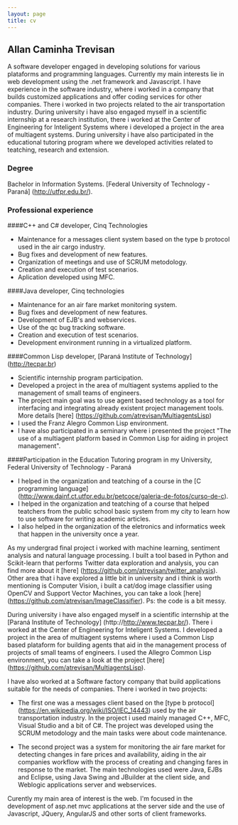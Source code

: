 ```yaml
---
layout: page
title: cv
---
```


## Allan Caminha Trevisan

A software developer engaged in developing solutions for various plataforms and programming languages. Currently my
main interests lie in web development using the .net framework and Javascript. I have experience in the software industry,
where i worked in a company that builds customized applications and offer coding services for other companies. There i worked 
in two projects related to the air transportation industry. During university i have also engaged myself in a scientific internship
at a research institution, there i worked at the Center of Engineering for Inteligent Systems where i developed a project in the 
area of multiagent systems. During university i have also participated in the educational tutoring program where we developed 
activities related to teatching, research and extension.

### Degree
Bachelor in Information Systems. [Federal University of Technology - Paraná] (http://utfpr.edu.br/).

### Professional experience
####C++ and C# developer, Cinq Technologies
- Maintenance for a messages client system based on the type b protocol used in the air cargo industry.
- Bug fixes and development of new features.
- Organization of meetings and use of SCRUM metodology.
- Creation and execution of test scenarios.
- Aplication developed using MFC.

####Java developer, Cinq technologies
- Maintenance for an air fare market monitoring system.
- Bug fixes and development of new features.
- Development of EJB's and webservices.
- Use of the qc bug tracking software.
- Creation and execution of test scenarios.
- Development environment running in a virtualized platform.

####Common Lisp developer, [Paraná Institute of Technology] (http://tecpar.br)
- Scientific internship program participation.
- Developed a project in the area of multiagent systems applied to the management of
small teams of engineers.
- The project main goal was to use agent based technology as a tool for interfacing 
and integrating already existent project management tools. More details [here] (https://github.com/atrevisan/MultiagentsLisp)
- I used the Franz Alegro Common Lisp environment.
- I have also participated in a seminary where i presented the project "The use of a multiagent platform based in 
Common Lisp for aiding in project management".

####Participation in the Education Tutoring program in my University, Federal University of Technology - Paraná
- I helped in the organization and teatching of a course in the [C programming language] (http://www.dainf.ct.utfpr.edu.br/petcoce/galeria-de-fotos/curso-de-c).
- I helped in the organization and teatching of a course that helped teatchers from the public school basic system
from my city to learn how to use software for writing academic articles.
- I also helped in the organization of the eletronics and informatics week that happen in the university once a year.


As my undergrad final project i worked with machine learning, sentiment analysis and natural language processing. I built a tool based in Python and Scikit-learn that performs Twitter data exploration and analysis, you can find more about it [here] (https://github.com/atrevisan/twitter_analysis). Other area that i have explored a little bit in university and i think is worth mentioning is Computer Vision, i built a cat/dog image classifier using OpenCV and Support Vector Machines, you can take a look [here] (https://github.com/atrevisan/ImageClassifier). Ps: the code is a bit messy.

During university i have also engaged myself in a scientific internship at the [Paraná Institute of Technology] (http://http://www.tecpar.br/). There i worked at the Center of Engineering for Inteligent Systems. I developed a project in the area of multiagent systems where i used a Common Lisp based plataform for building agents that aid in the management process of projects of small teams of engineers. I used the Allegro Common Lisp environment, you can take a look at the project [here] (https://github.com/atrevisan/MultiagentsLisp). 

I have also worked at a Software factory company that build applications suitable for the needs of companies. There i worked in two projects:

- The first one was a messages client based on the [type b protocol] (https://en.wikipedia.org/wiki/ISO/IEC_14443) used by the air transportation industry. In the project i used mainly managed C++, MFC, Visual Studio and a bit of C#. The project was developed using the SCRUM metodology and the main tasks were about code maintenance.

- The second project was a system for monitoring the air fare market for detecting changes in fare prices and availability, aiding in the air companies workflow with the process of creating and changing fares in response to the market. The main technologies used were Java, EJBs and Eclipse, using Java Swing and JBuilder at the client side, and Weblogic applications server and webservices.
 
Curently my main area of interest is the web. I'm focused in the development of asp.net mvc applications at the server side and the use of Javascript, JQuery, AngularJS and other sorts of client frameworks.
